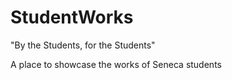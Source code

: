 # StudentWorks
"By the Students, for the Students"

A place to showcase the works of Seneca students
